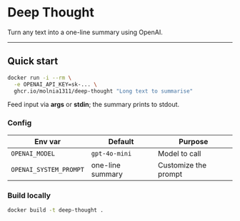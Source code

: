 # Deep Thought

Turn any text into a one-line summary using OpenAI.

---

## Quick start

```bash
docker run -i --rm \
  -e OPENAI_API_KEY=sk-... \
  ghcr.io/molnia1311/deep-thought "Long text to summarise"
```

Feed input via **args** or **stdin**; the summary prints to stdout.

### Config

| Env var                | Default          | Purpose                       |
| ---------------------- | ---------------- | ----------------------------- |
| `OPENAI_MODEL`         | `gpt-4o-mini`    | Model to call                 |
| `OPENAI_SYSTEM_PROMPT` | one-line summary | Customize the prompt          |

### Build locally

```bash
docker build -t deep-thought .
```

